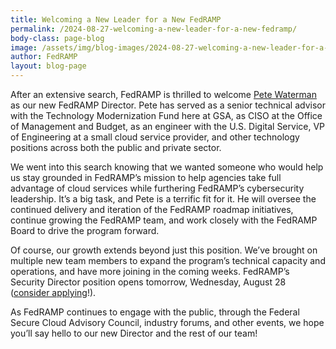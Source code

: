 ```yaml
---
title: Welcoming a New Leader for a New FedRAMP
permalink: /2024-08-27-welcoming-a-new-leader-for-a-new-fedramp/
body-class: page-blog
image: /assets/img/blog-images/2024-08-27-welcoming-a-new-leader-for-a-new-fedramp.png
author: FedRAMP
layout: blog-page
---
```

After an extensive search, FedRAMP is thrilled to welcome <a href="https://www.fedramp.gov/team/" target="_blank" rel="noopener noreferrer">Pete Waterman</a> as our new FedRAMP Director. Pete has served as a senior technical advisor with the Technology Modernization Fund here at GSA, as CISO at the Office of Management and Budget, as an engineer with the U.S. Digital Service, VP of Engineering at a small cloud service provider, and other technology positions across both the public and private sector.

We went into this search knowing that we wanted someone who would help us stay grounded in FedRAMP’s mission to help agencies take full advantage of cloud services while furthering FedRAMP’s cybersecurity leadership. It’s a big task, and Pete is a terrific fit for it. He will oversee the continued delivery and iteration of the FedRAMP roadmap initiatives, continue growing the FedRAMP team, and work closely with the FedRAMP Board to drive the program forward.

Of course, our growth extends beyond just this position. We’ve brought on multiple new team members to expand the program’s technical capacity and operations, and have more joining in the coming weeks. FedRAMP’s Security Director position opens tomorrow, Wednesday, August 28 (<a href="https://join.tts.gsa.gov/join/FedRAMP-Security-Director/" target="_blank" rel="noopener noreferrer">consider applying</a>!). 

As FedRAMP continues to engage with the public, through the Federal Secure Cloud Advisory Council, industry forums, and other events, we hope you’ll say hello to our new Director and the rest of our team!
